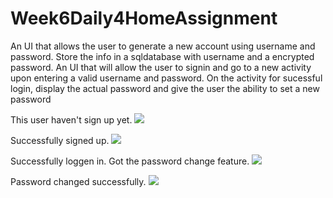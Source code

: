 # Week6Daily4HomeAssignment
An UI that allows the user to generate a new account using username and password.  Store the info in a sqldatabase with username and a encrypted password. An UI that will allow the user to signin and go to a new activity upon entering a valid username and password. On the activity for sucessful login, display the actual password and give the user the ability to set a new password

This user haven't sign up yet.
![](app/src/main/res/drawable/screenshot_1.png)

Successfully signed up.
![](app/src/main/res/drawable/screenshot_2.png)

Successfully loggen in. Got the password change feature.
![](app/src/main/res/drawable/screenshot_3.png)

Password changed successfully.
![](app/src/main/res/drawable/screenshot_4.png)
